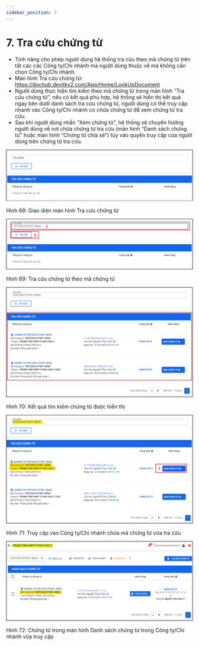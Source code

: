 ```yaml
---
sidebar_position: 7
---
```


# 7. Tra cứu chứng từ
* Tính năng cho phép người dùng hệ thống tra cứu theo mã chứng từ trên tất các các Công ty/Chi nhánh mà người dùng thuộc về mà không cần chọn Công ty/Chi nhánh.
* Màn hình Tra cứu chứng từ: https://dochub.devitkv2.com/App/Home/LookUpDocument
* Người dùng thực hiện tìm kiếm theo mã chứng từ trong màn hình “Tra cứu chứng từ”, nếu có kết quả phù hợp, hệ thống sẽ hiển thị kết quả ngay bên dưới danh sách tra cứu chứng từ, người dùng có thể truy cập nhanh vào Công ty/Chi nhánh có chứa chứng từ để xem chứng từ tra cứu. 
* Sau khi người dùng nhấn “Xem chứng từ”, hệ thống sẽ chuyển hướng người dùng về nơi chứa chứng từ tra cứu (màn hình “Danh sách chứng từ” hoặc màn hình “Chứng từ chia sẻ”) tùy vào quyền truy cập của người dùng trên chứng từ tra cứu.

![Hinh68](./image/tracuu1.png)

Hình 68: Giao diện màn hình Tra cứu chứng từ

![Hinh69](./image/tracuu2.png)

Hình 69: Tra cứu chứng từ theo mã chứng từ

![Hinh70](./image/tracuu3.png)

Hình 70: Kết quả tìm kiếm chứng từ được hiển thị

![Hinh71](./image/tracuu4.png)

Hình 71: Truy cập vào Công ty/Chi nhánh chứa mã chứng từ vừa tra cứu

![Hinh72](./image/tracuu5.png)

Hình 72: Chứng từ trong màn hình Danh sách chứng từ trong Công ty/Chi nhánh vừa truy cập

